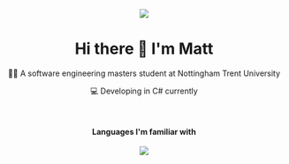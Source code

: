 <div id="profile-links" align="center">
  <a href="https://www.linkedin.com/in/matt-c-79138a293/"><img src="https://img.shields.io/badge/LinkedIn-0077B5?style=for-the-badge&logo=linkedin&logoColor=white"></a>
</div>
<div id="header" align="center">
  <h1>Hi there 👋 I'm Matt</h1>
</div>

<div align="center">
  <p>👨‍🎓 A software engineering masters student at Nottingham Trent University </p>
  <p>💻 Developing in C# currently</p>
  <br>
  <h4>Languages I'm familiar with</h4>
  <img src="https://skillicons.dev/icons?i=cs,c,py,js,react,html,css">
</div>

<!--
**MattJC7/MattJC7** is a ✨ _special_ ✨ repository because its `README.md` (this file) appears on your GitHub profile.

Here are some ideas to get you started:

- 🔭 I’m currently working on ...
- 🌱 I’m currently learning ...
- 👯 I’m looking to collaborate on ...
- 🤔 I’m looking for help with ...
- 💬 Ask me about ...
- 📫 How to reach me: ...
- 😄 Pronouns: ...
- ⚡ Fun fact: ...
-->
